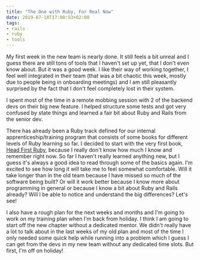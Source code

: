 ```yaml
---
title: "The One with Ruby, For Real Now"
date: 2019-07-18T17:00:53+02:00
tags: 
- rails
- ruby
- tools
---
```


My first week in the new team is nearly done. It still feels a bit unreal and I guess there are still tons of tools that I haven't set up yet, that I don't even know about. But it was a good week. I like their way of working together, I feel well integrated in their team (that was a bit chaotic this week, mostly due to people being in onboarding meetings) and I am still pleasantly surprised by the fact that I don't feel completely lost in their system. 

I spent most of the time in a remote mobbing session with 2 of the backend devs on their big new feature. I helped structure some tests and got very confused by state things and learned a fair bit about Ruby and Rails from the senior dev. 

There has already been a Ruby track defined for our internal apprenticeship/training program that consists of some books for different levels of Ruby learning so far. I decided to start with the very first book, [Head First Ruby](https://headfirstruby.com/), because I really don't know how much I know and remember right now. So far I haven't really learned anything new, but I guess it's always a good idea to read through some of the basics again. I'm excited to see how long it will take me to feel somewhat comfortable. Will it take longer than in the old team because I have missed so much of the software being built? Or will it work better because I know more about programming in general or because I know a bit about Ruby and Rails already? Will I be able to notice and understand the big differences? Let's see!

I also have a rough plan for the next weeks and months and I'm going to work on my training plan when I'm back from holiday. I think I am going to start off the new chapter without a dedicated mentor. We didn't really have a lot to talk about in the last weeks of my old plan and most of the time I only needed some quick help while running into a problem which I guess I can get from the devs in my new team without any dedicated time slots. But first, I'm off on holiday!